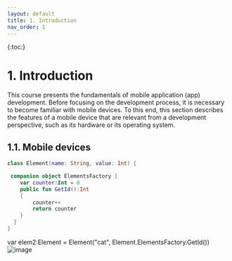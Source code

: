 ```yaml
---
layout: default
title: 1. Introduction
nav_order: 1
---
```


{:toc:}

# 1. Introduction

This course presents the fundamentals of mobile application (app) development. Before focusing on the development process, it is necessary to become familiar with mobile devices. To this end, this section describes the features of a mobile device that are relevant from a development perspective, such as its hardware or its operating system.

## 1.1. Mobile devices

```kotlin
class Element(name: String, value: Int) {

 companion object ElementsFactory {
    var counter:Int = 0
    public fun GetId():Int
    {
        counter++
        return counter
    }
  }
}
```

 var elem2:Element = Element("cat", Element.ElementsFactory.GetId())
![image](https://user-images.githubusercontent.com/8524833/179322713-de5f2750-4217-495e-9302-93ad1503ce55.png)


